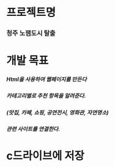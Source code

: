 # 프로젝트명
### 청주 노잼도시 탈출

# 개발 목표
##### Html을 사용하여 웹페이지를 만든다
##### 카테고리별로 추천 항목을 알려준다.
#####   (맛집, 카페, 쇼핑, 공연전시, 영화관, 자연명소) 
##### 관련 사이트를 연결한다.






# c드라이브에 저장
